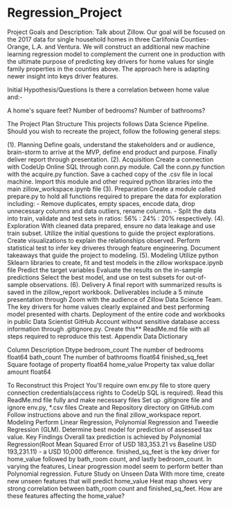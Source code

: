 # Regression_Project

Project Goals and Description:
Talk about Zillow. Our goal will be focused on the 2017 data for single household homes in three Carlifonia Counties- Orange, L.A. and Ventura. We will construct an additional new machine learning regression model to complement the current one in production with the ultimate purpose of predicting key drivers for home values for single family properties in the counties above. The approach here is adapting newer insight into keys driver features.

Initial Hypothesis/Questions
Is there a correlation between home value and:-

A home's square feet?
Number of bedrooms?
Number of bathrooms?

The Project Plan Structure
This projects follows Data Science Pipeline. Should you wish to recreate the project, follow the following general steps:

(1). Planning
Define goals, understand the stakeholders and or audience, brain-storm to arrive at the MVP, define end product and purpose. Finally deliver report through presentation.
(2). Acquisition
Create a connection with CodeUp Online SQL through conn.py module.
Call the conn.py function with the acquire.py function.
Save a cached copy of the .csv file in local machine.
Import this module and other required python libraries into the main zillow_workspace.ipynb file
(3). Preparation
Create a module called prepare.py to hold all functions required to prepare the data for exploration including: - Remove duplicates, empty spaces, encode data, drop unnecessary columns and data outliers, rename columns. - Split the data into train, validate and test sets in ratios: 56% : 24% : 20% respectively.
(4). Exploration
With cleaned data prepared, ensure no data leakage and use train subset.
Utilize the initial questions to guide the project explorations.
Create visualizations to explain the relationships observed.
Perform statistical test to infer key driveres through feature engineering.
Document takeaways that guide the project to modeling.
(5). Modeling
Utilize python Sklearn libraries to create, fit and test models in the zillow workspace.ipynb file
Predict the target variables
Evaluate the results on the in-sample predictions
Select the best model, and use on test subsets for out-of-sample observations.
(6). Delivery
A final report with summarized results is saved in the zillow_report workbook.
Deliverables include a 5 minute presentation through Zoom with the audience of Zillow Data Science Team.
The key drivers for home values clearly explained and best performing model presented with charts.
Deployment of the entire code and workbooks in public Data Scientist GitHub Account without sensitive database access information through .gitignore.py.
Create this** ReadMe.md file with all steps required to reproduce this test.
Appendix
Data Dictionary

Column	Description	Dtype
bedroom_count	The number of bedrooms	float64
bath_count	The number of bathrooms	float64
finished_sq_feet	Square footage of property	float64
home_value	Property tax value dollar amount	float64

To Reconstruct this Project
You'll require own env.py file to store query connection credentials(access rights to CodeUp SQL is required).
Read this ReadMe.md file fully and make necessary files
Set up .gitignore file and ignore env.py, *.csv files
Create and Repository directory on GitHub.com
Follow instructions above and run the final zillow_workspace report.
Modeling
Perform Linear Regression, Polynomial Regression and Tweedie Regression (GLM).
Determine best model for prediction of assessed tax value.
Key Findings
Overall tax prediction is achieved by Polynomial Regression(Root Mean Squared Error of USD 183,353.21 vs Baseline USD 193,231.11) - a USD 10,000 difference.
finished_sq_feet is the key driver for home_value followed by bath_room count, and lastly bedroom_count.
In varying the features, Linear progression model seem to perform better than Polynomial regression.
Future Study on Unseen Data
With more time, create new unseen features that will predict home_value
Heat map shows very strong correlation between bath_room count and finished_sq_feet. How are these features affecting the home_value?
